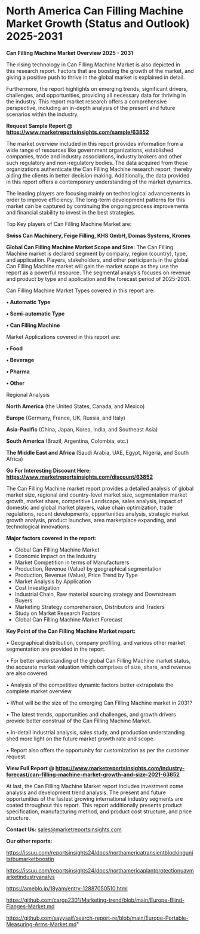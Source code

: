 # North America Can Filling Machine Market Growth (Status and Outlook) 2025-2031

<Strong> Can Filling Machine Market Overview 2025 - 2031</strong>

The rising technology in Can Filling Machine Market is also depicted in this research report. Factors that are boosting the growth of the market, and giving a positive push to thrive in the global market is explained in detail.

Furthermore, the report highlights on emerging trends, significant drivers, challenges, and opportunities, providing all necessary data for thriving in the industry. This report market research offers a comprehensive perspective, including an in-depth analysis of the present and future scenarios within the industry.

<strong>Request Sample Report @ <a href=https://www.marketreportsinsights.com/sample/63852>https://www.marketreportsinsights.com/sample/63852</a></strong>

The market overview included in this report provides information from a wide range of resources like government organizations, established companies, trade and industry associations, industry brokers and other such regulatory and non-regulatory bodies. The data acquired from these organizations authenticate the Can Filling Machine research report, thereby aiding the clients in better decision making. Additionally, the data provided in this report offers a contemporary understanding of the market dynamics.

The leading players are focusing mainly on technological advancements in order to improve efficiency. The long-term development patterns for this market can be captured by continuing the ongoing process improvements and financial stability to invest in the best strategies.

Top Key players of Can Filling Machine Market are:

<strong>Swiss Can Machinery, Feige Filling, KHS GmbH, Domas Systems, Krones</strong>

<strong><b>Global Can Filling Machine Market Scope and Size:</b></strong>
The Can Filling Machine market is declared segment by company, region (country), type, and application. Players, stakeholders, and other participants in the global Can Filling Machine market will gain the market scope as they use the report as a powerful resource. The segmental analysis focuses on revenue and product by type and application and the forecast period of 2025-2031.

Can Filling Machine Market Types covered in this report are:

<strong>• Automatic Type

• Semi-automatic Type

• Can Filling Machine</strong>

Market Applications covered in this report are:

<strong>• Food

• Beverage

• Pharma

• Other</strong> 

Regional Analysis

<strong>North America</strong> (the United States, Canada, and Mexico)

<strong>Europe</strong> (Germany, France, UK, Russia, and Italy)

<strong>Asia-Pacific</strong> (China, Japan, Korea, India, and Southeast Asia)

<strong>South America</strong> (Brazil, Argentina, Colombia, etc.)

<strong>The Middle East and Africa</strong> (Saudi Arabia, UAE, Egypt, Nigeria, and South Africa)

<strong>Go For Interesting Discount Here: <a href=https://www.marketreportsinsights.com/discount/63852>https://www.marketreportsinsights.com/discount/63852</a></strong>

The Can Filling Machine market report provides a detailed analysis of global market size, regional and country-level market size, segmentation market growth, market share, competitive Landscape, sales analysis, impact of domestic and global market players, value chain optimization, trade regulations, recent developments, opportunities analysis, strategic market growth analysis, product launches, area marketplace expanding, and technological innovations.

<strong><b>Major factors covered in the report:</b></strong>
<ul>
  <li>Global Can Filling Machine Market </li>
  <li>Economic Impact on the Industry</li>
  <li>Market Competition in terms of Manufacturers</li>
  <li>Production, Revenue (Value) by geographical segmentation</li>
  <li>Production, Revenue (Value), Price Trend by Type</li>
  <li>Market Analysis by Application</li>
  <li>Cost Investigation</li>
  <li>Industrial Chain, Raw material sourcing strategy and Downstream Buyers</li>
  <li>Marketing Strategy comprehension, Distributors and Traders</li>
  <li>Study on Market Research Factors</li>
  <li>Global Can Filling Machine Market Forecast</li>
</ul>

<strong><b>Key Point of the Can Filling Machine Market report:</b></strong>

• Geographical distribution, company profiling, and various other market segmentation are provided in the report.

• For better understanding of the global Can Filling Machine market status, the accurate market valuation which comprises of size, share, and revenue are also covered.

• Analysis of the competitive dynamic factors better extrapolate the complete market overview

• What will be the size of the emerging Can Filling Machine market in 2031?

• The latest trends, opportunities and challenges, and growth drivers provide better construal of the Can Filling Machine Market.

• In-detail industrial analysis, sales study, and production understanding shed more light on the future market growth rate and scope.

• Report also offers the opportunity for customization as per the customer request.

<strong><b>View Full Report @ <a href=https://www.marketreportsinsights.com/industry-forecast/can-filling-machine-market-growth-and-size-2021-63852>https://www.marketreportsinsights.com/industry-forecast/can-filling-machine-market-growth-and-size-2021-63852</a></b></strong>


At last, the Can Filling Machine Market report includes investment come analysis and development trend analysis. The present and future opportunities of the fastest growing international industry segments are coated throughout this report. This report additionally presents product specification, manufacturing method, and product cost structure, and price structure.

<strong>Contact Us:</strong>
sales@marketreportsinsights.com

<strong>Our other reports:</strong>

<a href=https://issuu.com/reportsinsights24/docs/northamericatransientblockingunitstbumarketboostin>https://issuu.com/reportsinsights24/docs/northamericatransientblockingunitstbumarketboostin</a>

<a href=https://issuu.com/reportsinsights24/docs/northamericaplantprotectionuavmarketindustryanalys>https://issuu.com/reportsinsights24/docs/northamericaplantprotectionuavmarketindustryanalys</a>

<a href=https://ameblo.jp/18yam/entry-12887050510.html>https://ameblo.jp/18yam/entry-12887050510.html</a>

<a href=https://github.com/cargo2301/Marketing-trend/blob/main/Europe-Blind-Flanges-Market.md>https://github.com/cargo2301/Marketing-trend/blob/main/Europe-Blind-Flanges-Market.md</a>

<a href=https://github.com/sayysaif/search-report-re/blob/main/Europe-Portable-Measuring-Arms-Market.md>https://github.com/sayysaif/search-report-re/blob/main/Europe-Portable-Measuring-Arms-Market.md</a>"
